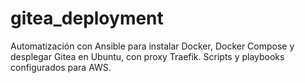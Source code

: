 # gitea_deployment
Automatización con Ansible para instalar Docker, Docker Compose y desplegar Gitea en Ubuntu, con proxy Traefik. Scripts y playbooks configurados para AWS.
